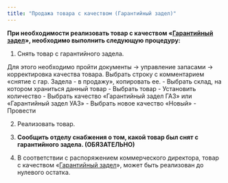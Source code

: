 ```yaml
---
title: "Продажа товара с качеством (Гарантийный задел)"
---
```


**При необходимости реализовать товар с качеством «[Гарантийный задел](notesorg/Гарантийный%20задел.md)», необходимо выполнить следующую процедуру:**

1.  Снять товар с гарантийного задела.

Для этого необходимо пройти документы → управление запасами → корректировка качества товара. Выбрать строку с комментарием «снятие с гар. Задела - в продажу», копировать ее.
	-   Выбрать склад, на котором храниться данный товар
	-   Выбрать товар
	-   Установить количество
	-   Выбрать качество «Гарантийный задел ГАЗ» или «Гарантийный задел УАЗ»
	-   Выбрать новое качество «Новый»
	-   Провести

2.  Реализовать товар.
  
3.  **Сообщить отделу снабжения о том, какой товар был снят с гарантийного задела. (ОБЯЗАТЕЛЬНО)**
  
4.  В соответствии с распоряжением коммерческого директора, товар с качеством «[Гарантийный задел](notesorg/Гарантийный%20задел.md)», может быть реализован до нулевого остатка.